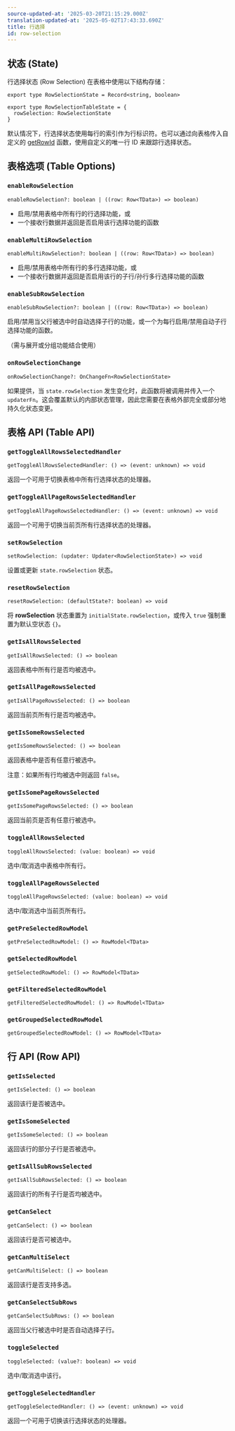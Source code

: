 ```yaml
---
source-updated-at: '2025-03-20T21:15:29.000Z'
translation-updated-at: '2025-05-02T17:43:33.690Z'
title: 行选择
id: row-selection
---
```

## 状态 (State)

行选择状态 (Row Selection) 在表格中使用以下结构存储：

```tsx
export type RowSelectionState = Record<string, boolean>

export type RowSelectionTableState = {
  rowSelection: RowSelectionState
}
```

默认情况下，行选择状态使用每行的索引作为行标识符。也可以通过向表格传入自定义的 [getRowId](../core/table.md#getrowid) 函数，使用自定义的唯一行 ID 来跟踪行选择状态。

## 表格选项 (Table Options)

### `enableRowSelection`

```tsx
enableRowSelection?: boolean | ((row: Row<TData>) => boolean)
```

- 启用/禁用表格中所有行的行选择功能，或
- 一个接收行数据并返回是否启用该行选择功能的函数

### `enableMultiRowSelection`

```tsx
enableMultiRowSelection?: boolean | ((row: Row<TData>) => boolean)
```

- 启用/禁用表格中所有行的多行选择功能，或
- 一个接收行数据并返回是否启用该行的子行/孙行多行选择功能的函数

### `enableSubRowSelection`

```tsx
enableSubRowSelection?: boolean | ((row: Row<TData>) => boolean)
```

启用/禁用当父行被选中时自动选择子行的功能，或一个为每行启用/禁用自动子行选择功能的函数。

（需与展开或分组功能结合使用）

### `onRowSelectionChange`

```tsx
onRowSelectionChange?: OnChangeFn<RowSelectionState>
```

如果提供，当 `state.rowSelection` 发生变化时，此函数将被调用并传入一个 `updaterFn`。这会覆盖默认的内部状态管理，因此您需要在表格外部完全或部分地持久化状态变更。

## 表格 API (Table API)

### `getToggleAllRowsSelectedHandler`

```tsx
getToggleAllRowsSelectedHandler: () => (event: unknown) => void
```

返回一个可用于切换表格中所有行选择状态的处理器。

### `getToggleAllPageRowsSelectedHandler`

```tsx
getToggleAllPageRowsSelectedHandler: () => (event: unknown) => void
```

返回一个可用于切换当前页所有行选择状态的处理器。

### `setRowSelection`

```tsx
setRowSelection: (updater: Updater<RowSelectionState>) => void
```

设置或更新 `state.rowSelection` 状态。

### `resetRowSelection`

```tsx
resetRowSelection: (defaultState?: boolean) => void
```

将 **rowSelection** 状态重置为 `initialState.rowSelection`，或传入 `true` 强制重置为默认空状态 `{}`。

### `getIsAllRowsSelected`

```tsx
getIsAllRowsSelected: () => boolean
```

返回表格中所有行是否均被选中。

### `getIsAllPageRowsSelected`

```tsx
getIsAllPageRowsSelected: () => boolean
```

返回当前页所有行是否均被选中。

### `getIsSomeRowsSelected`

```tsx
getIsSomeRowsSelected: () => boolean
```

返回表格中是否有任意行被选中。

注意：如果所有行均被选中则返回 `false`。

### `getIsSomePageRowsSelected`

```tsx
getIsSomePageRowsSelected: () => boolean
```

返回当前页是否有任意行被选中。

### `toggleAllRowsSelected`

```tsx
toggleAllRowsSelected: (value: boolean) => void
```

选中/取消选中表格中所有行。

### `toggleAllPageRowsSelected`

```tsx
toggleAllPageRowsSelected: (value: boolean) => void
```

选中/取消选中当前页所有行。

### `getPreSelectedRowModel`

```tsx
getPreSelectedRowModel: () => RowModel<TData>
```

### `getSelectedRowModel`

```tsx
getSelectedRowModel: () => RowModel<TData>
```

### `getFilteredSelectedRowModel`

```tsx
getFilteredSelectedRowModel: () => RowModel<TData>
```

### `getGroupedSelectedRowModel`

```tsx
getGroupedSelectedRowModel: () => RowModel<TData>
```

## 行 API (Row API)

### `getIsSelected`

```tsx
getIsSelected: () => boolean
```

返回该行是否被选中。

### `getIsSomeSelected`

```tsx
getIsSomeSelected: () => boolean
```

返回该行的部分子行是否被选中。

### `getIsAllSubRowsSelected`

```tsx
getIsAllSubRowsSelected: () => boolean
```

返回该行的所有子行是否均被选中。

### `getCanSelect`

```tsx
getCanSelect: () => boolean
```

返回该行是否可被选中。

### `getCanMultiSelect`

```tsx
getCanMultiSelect: () => boolean
```

返回该行是否支持多选。

### `getCanSelectSubRows`

```tsx
getCanSelectSubRows: () => boolean
```

返回当父行被选中时是否自动选择子行。

### `toggleSelected`

```tsx
toggleSelected: (value?: boolean) => void
```

选中/取消选中该行。

### `getToggleSelectedHandler`

```tsx
getToggleSelectedHandler: () => (event: unknown) => void
```

返回一个可用于切换该行选择状态的处理器。
